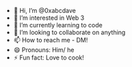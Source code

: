 - 👋 Hi, I’m @0xabcdave
- 👀 I’m interested in Web 3
- 🌱 I’m currently learning to code
- 💞️ I’m looking to collaborate on anything
- 📫 How to reach me - DM!
- 😄 Pronouns: Him/ he
- ⚡ Fun fact: Love to cook!

<!---
0xabcdave/0xabcdave is a ✨ special ✨ repository because its `README.md` (this file) appears on your GitHub profile.
You can click the Preview link to take a look at your changes.
--->

